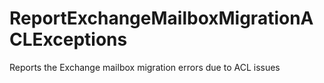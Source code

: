 # ReportExchangeMailboxMigrationACLExceptions
Reports the Exchange mailbox migration errors due to ACL issues
